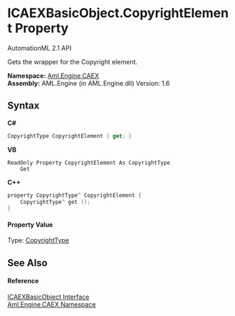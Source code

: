 # ICAEXBasicObject.CopyrightElement Property 
AutomationML 2.1 API 

Gets the wrapper for the Copyright element.

**Namespace:**&nbsp;<a href="N_Aml_Engine_CAEX">Aml.Engine.CAEX</a><br />**Assembly:**&nbsp;AML.Engine (in AML.Engine.dll) Version: 1.6

## Syntax

**C#**<br />
``` C#
CopyrightType CopyrightElement { get; }
```

**VB**<br />
``` VB
ReadOnly Property CopyrightElement As CopyrightType
	Get
```

**C++**<br />
``` C++
property CopyrightType^ CopyrightElement {
	CopyrightType^ get ();
}
```


#### Property Value
Type: <a href="T_Aml_Engine_CAEX_CopyrightType">CopyrightType</a>

## See Also


#### Reference
<a href="T_Aml_Engine_CAEX_ICAEXBasicObject">ICAEXBasicObject Interface</a><br /><a href="N_Aml_Engine_CAEX">Aml.Engine.CAEX Namespace</a><br />